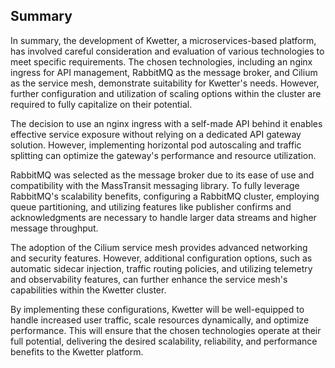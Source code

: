 ## Summary

In summary, the development of Kwetter, a microservices-based platform, has involved careful consideration and
evaluation of various technologies to meet specific requirements. The chosen technologies, including an nginx ingress
for API management, RabbitMQ as the message broker, and Cilium as the service mesh, demonstrate suitability for
Kwetter's needs. However, further configuration and utilization of scaling options within the cluster are required to
fully capitalize on their potential.

The decision to use an nginx ingress with a self-made API behind it enables effective service exposure without relying
on a dedicated API gateway solution. However, implementing horizontal pod autoscaling and traffic splitting can optimize
the gateway's performance and resource utilization.

RabbitMQ was selected as the message broker due to its ease of use and compatibility with the MassTransit messaging
library. To fully leverage RabbitMQ's scalability benefits, configuring a RabbitMQ cluster, employing queue
partitioning, and utilizing features like publisher confirms and acknowledgments are necessary to handle larger data
streams and higher message throughput.

The adoption of the Cilium service mesh provides advanced networking and security features. However, additional
configuration options, such as automatic sidecar injection, traffic routing policies, and utilizing telemetry and
observability features, can further enhance the service mesh's capabilities within the Kwetter cluster.

By implementing these configurations, Kwetter will be well-equipped to handle increased user traffic, scale resources
dynamically, and optimize performance. This will ensure that the chosen technologies operate at their full potential,
delivering the desired scalability, reliability, and performance benefits to the Kwetter platform.


